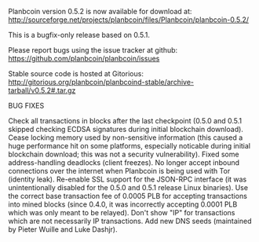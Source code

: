 Planbcoin version 0.5.2 is now available for download at:
http://sourceforge.net/projects/planbcoin/files/Planbcoin/planbcoin-0.5.2/

This is a bugfix-only release based on 0.5.1.

Please report bugs using the issue tracker at github:
https://github.com/planbcoin/planbcoin/issues

Stable source code is hosted at Gitorious:
http://gitorious.org/planbcoin/planbcoind-stable/archive-tarball/v0.5.2#.tar.gz

BUG FIXES

Check all transactions in blocks after the last checkpoint (0.5.0 and 0.5.1 skipped checking ECDSA signatures during initial blockchain download).
Cease locking memory used by non-sensitive information (this caused a huge performance hit on some platforms, especially noticable during initial blockchain download; this was
not a security vulnerability).
Fixed some address-handling deadlocks (client freezes).
No longer accept inbound connections over the internet when Planbcoin is being used with Tor (identity leak).
Re-enable SSL support for the JSON-RPC interface (it was unintentionally disabled for the 0.5.0 and 0.5.1 release Linux binaries).
Use the correct base transaction fee of 0.0005 PLB for accepting transactions into mined blocks (since 0.4.0, it was incorrectly accepting 0.0001 PLB which was only meant to be relayed).
Don't show "IP" for transactions which are not necessarily IP transactions.
Add new DNS seeds (maintained by Pieter Wuille and Luke Dashjr).
